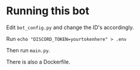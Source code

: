 # Running this bot

Edit `bot_config.py` and change the ID's accordingly.

Run `echo "DISCORD_TOKEN=yourtokenhere" > .env`

Then run `main.py`.

There is also a Dockerfile.
